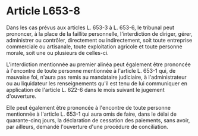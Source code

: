 # Article L653-8

Dans les cas prévus aux articles L. 653-3 à L. 653-6, le tribunal peut prononcer, à la place de la faillite personnelle, l'interdiction de diriger, gérer, administrer ou contrôler, directement ou indirectement, soit toute entreprise commerciale ou artisanale, toute exploitation agricole et toute personne morale, soit une ou plusieurs de celles-ci.

L'interdiction mentionnée au premier alinéa peut également être prononcée à l'encontre de toute personne mentionnée à l'article L. 653-1 qui, de mauvaise foi, n'aura pas remis au mandataire judiciaire, à l'administrateur ou au liquidateur les renseignements qu'il est tenu de lui communiquer en application de l'article L. 622-6 dans le mois suivant le jugement d'ouverture.

Elle peut également être prononcée à l'encontre de toute personne mentionnée à l'article L. 653-1 qui aura omis de faire, dans le délai de quarante-cinq jours, la déclaration de cessation des paiements, sans avoir, par ailleurs, demandé l'ouverture d'une procédure de conciliation.
